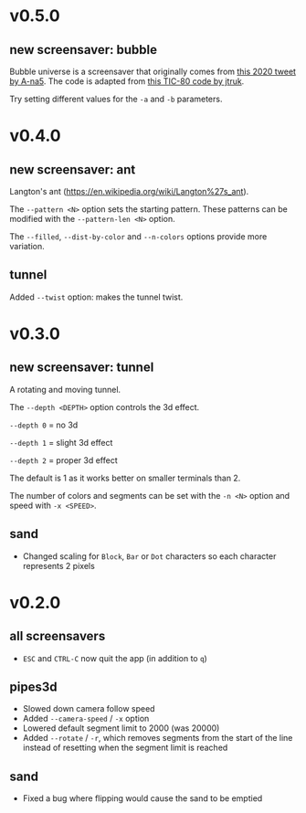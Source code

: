 # v0.5.0

## new screensaver: bubble
Bubble universe is a screensaver that originally comes from [this 2020 tweet by A-na5](https://twitter.com/yuruyurau/status/1226846058728177665).
The code is adapted from [this TIC-80 code by jtruk](https://tcc.lovebyte.party/day8extra/#tic-80).

Try setting different values for the `-a` and `-b` parameters.

# v0.4.0

## new screensaver: ant
Langton's ant (https://en.wikipedia.org/wiki/Langton%27s_ant).

The `--pattern <N>` option sets the starting pattern.
These patterns can be modified with the `--pattern-len <N>` option.

The `--filled`, `--dist-by-color` and `--n-colors` options provide more variation.

## tunnel
Added `--twist` option: makes the tunnel twist.

# v0.3.0

## new screensaver: tunnel
A rotating and moving tunnel.

The `--depth <DEPTH>` option controls the 3d effect.

`--depth 0` = no 3d

`--depth 1` = slight 3d effect

`--depth 2` = proper 3d effect

The default is 1 as it works better on smaller terminals than 2.

The number of colors and segments can be set with the `-n <N>` option and speed with `-x <SPEED>`.

## sand
* Changed scaling for `Block`, `Bar` or `Dot` characters so each character represents 2 pixels

# v0.2.0

## all screensavers
- `ESC` and `CTRL-C` now quit the app (in addition to `q`)

## pipes3d
- Slowed down camera follow speed
- Added `--camera-speed` / `-x` option
- Lowered default segment limit to 2000 (was 20000)
- Added `--rotate` / `-r`, which removes segments from the start of the line
  instead of resetting when the segment limit is reached

## sand
- Fixed a bug where flipping would cause the sand to be emptied
